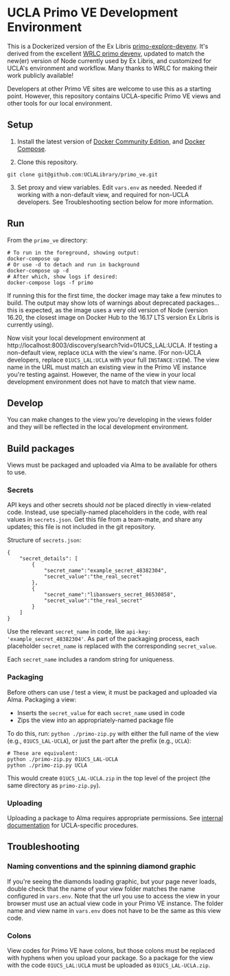# UCLA Primo VE Development Environment

This is a Dockerized version of the Ex Libris [primo-explore-devenv](https://github.com/ExLibrisGroup/primo-explore-devenv).
It's derived from the excellent [WRLC primo devenv](https://github.com/wrlc-primo-dev/wrlc-primo-devenv), updated to match the new(er) version of Node currently used by Ex Libris, and customized for UCLA's environment and workflow.  Many thanks to WRLC for making their work publicly available!

Developers at other Primo VE sites are welcome to use this as a starting point. However, this repository contains UCLA-specific Primo VE views and other tools for our local environment.

## Setup

1. Install the latest version of [Docker Community Edition](https://www.docker.com/community-edition#/download), and [Docker Compose](https://docs.docker.com/compose/install/#install-compose).

2. Clone this repository. 
```
git clone git@github.com:UCLALibrary/primo_ve.git
```

3. Set proxy and view variables.
Edit `vars.env` as needed. Needed if working with a non-default view, and required for non-UCLA developers.  See Troubleshooting section below for more information.

## Run
From the `primo_ve` directory:
```
# To run in the foreground, showing output:
docker-compose up
# Or use -d to detach and run in background
docker-compose up -d
# After which, show logs if desired:
docker-compose logs -f primo
```
If running this for the first time, the docker image may take a few minutes to build.  The output may show lots of warnings about deprecated packages... this is expected, as the image uses a very old version of Node (version 16.20, the closest image on Docker Hub to the 16.17 LTS version Ex Libris is currently using).

Now visit your local development environment at http://localhost:8003/discovery/search?vid=01UCS_LAL:UCLA. If testing a non-default view, replace `UCLA` with the view's name. (For non-UCLA developers, replace `01UCS_LAL:UCLA` with your full `INSTANCE:VIEW`).  The view name in the URL must match an existing view in the Primo VE instance you're testing against.  However, the name of the view in your local development environment does not have to match that view name.

## Develop
You can make changes to the view you're developing in the views folder and they will be reflected in the local development environment.

## Build packages
Views must be packaged and uploaded via Alma to be available for others to use.

### Secrets
API keys and other secrets should *not* be placed directly in view-related code.  Instead, use specially-named placeholders in the code, with real values in `secrets.json`.  Get this file from a team-mate, and share any updates; this file is not included in the git repository.

Structure of `secrets.json`:
```
{
    "secret_details": [
        {
            "secret_name":"example_secret_48382304",
            "secret_value":"the_real_secret"            
        },
        {
            "secret_name":"libanswers_secret_86530858",
            "secret_value":"the_real_secret"            
        }
    ]
}
```
Use the relevant `secret_name` in code, like `api-key: 'example_secret_48382304'`.  As part of the packaging process, each placeholder `secret_name` is replaced with the corresponding `secret_value`.

Each `secret_name` includes a random string for uniqueness.

### Packaging
Before others can use / test a view, it must be packaged and uploaded via Alma.  Packaging a view:
* Inserts the `secret_value` for each `secret_name` used in code
* Zips the view into an appropriately-named package file

To do this, run:
`python ./primo-zip.py` with either the full name of the view (e.g., `01UCS_LAL-UCLA`), or just the part after the prefix (e.g., `UCLA`):
```
# These are equivalent:
python ./primo-zip.py 01UCS_LAL-UCLA
python ./primo-zip.py UCLA
```
This would create `01UCS_LAL-UCLA.zip` in the top level of the project (the same directory as `primo-zip.py`).

### Uploading
Uploading a package to Alma requires appropriate permissions.  See [internal documentation](https://docs.library.ucla.edu/x/1BnvEg) for UCLA-specific procedures.

## Troubleshooting

### Naming conventions and the spinning diamond graphic
If you're seeing the diamonds loading graphic, but your page never loads, double check that the name of your view folder matches the name configured in `vars.env`. Note that the url you use to access the view in your browser must use an actual view code in your Primo VE instance. The folder name and view name in `vars.env` does not have to be the same as this view code.

### Colons
View codes for Primo VE have colons, but those colons must be replaced with hyphens when you upload your package. So a package for the view with the code `01UCS_LAL:UCLA` must be uploaded as `01UCS_LAL-UCLA.zip`.
